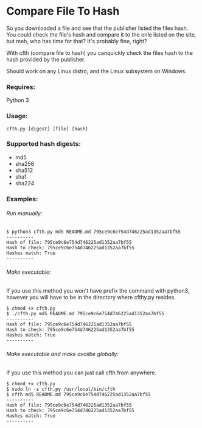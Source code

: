 # Compare File To Hash
So you downloaded a file and see that the publisher listed the files hash. You could check the file's hash and compare it to the onle listed on the site, but meh, who has time for that? It's probably fine, right? 

With cfth (compare file to hash)  you canquickly check the files hash to the hash provided by the publisher. 

Should work on any Linux distro, and the Linux subsystem on Windows.

### Requires:
Python 3

### Usage:
```
cfth.py [digest] [file] [hash]
```

### Supported hash digests:
* md5
* sha256
* sha512
* sha1
* sha224

### Examples:

###### Run manually:
```
$ python3 cfth.py md5 README.md 795ce9c6e754d746225ad1352aa7bf55
----------
Hash of file: 795ce9c6e754d746225ad1352aa7bf55
Hash to check: 795ce9c6e754d746225ad1352aa7bf55
Hashes match: True
----------
```

###### Make executable:
If you use this method you won't have prefix the command with python3, however you will have to be in the directory where cfthy.py resides.
```
$ chmod +x cfth.py
$ ./cfth.py md5 README.md 795ce9c6e754d746225ad1352aa7bf55
----------
Hash of file: 795ce9c6e754d746225ad1352aa7bf55
Hash to check: 795ce9c6e754d746225ad1352aa7bf55
Hashes match: True
----------
```

###### Make executable and make availbe globally:
If you use this method you can just call cfth from anywhere.
```
$ chmod +x cfth.py
$ sudo ln -s cfth.py /usr/local/bin/cfth
$ cfth md5 README.md 795ce9c6e754d746225ad1352aa7bf55
----------
Hash of file: 795ce9c6e754d746225ad1352aa7bf55
Hash to check: 795ce9c6e754d746225ad1352aa7bf55
Hashes match: True
----------
```
